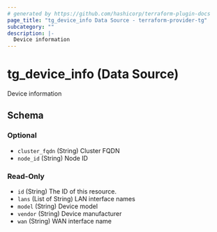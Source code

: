 ```yaml
---
# generated by https://github.com/hashicorp/terraform-plugin-docs
page_title: "tg_device_info Data Source - terraform-provider-tg"
subcategory: ""
description: |-
  Device information
---
```


# tg_device_info (Data Source)

Device information



<!-- schema generated by tfplugindocs -->
## Schema

### Optional

- `cluster_fqdn` (String) Cluster FQDN
- `node_id` (String) Node ID

### Read-Only

- `id` (String) The ID of this resource.
- `lans` (List of String) LAN interface names
- `model` (String) Device model
- `vendor` (String) Device manufacturer
- `wan` (String) WAN interface name
